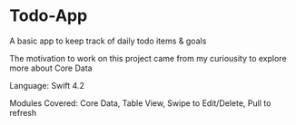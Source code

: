# Todo-App
A basic app to keep track of daily todo items &amp; goals


The motivation to work on this project came from my curiousity to explore more about Core Data

Language: Swift 4.2

Modules Covered: Core Data, Table View, Swipe to Edit/Delete, Pull to refresh
